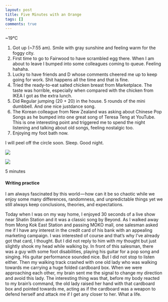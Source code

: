 ```yaml
---
layout: post
title: Five Minutes with an Orange
tags: []
comments: true
---
```


\~19°C

1.  Got up (\~7:55 am). Smile with gray sunshine and feeling warm for
    the foggy city.
2.  First time to go to Fairwood to have scrambled egg there. When I am
    about to leave I bumped into some colleagues coming to queue.
    Feeling hahaha.
3.  Lucky to have friends and D whose comments cheered me up to keep
    going for work. Shit happens all the time and that is fine.
4.  Tried the ready-to-eat salted chicken breast from Marketplace. The
    taste was horrible, especially when compared with the chicken from
    IKEA I got as the extra lunch.
5.  Did Regular jumping (20 + 20) in the house. 5 rounds of the mini
    dumbbell. And one nice justdance song.
6.  The Korean colleague from New Zealand was asking about Chinese Pop
    Songs as he bumped into one great song of Teresa Teng at YouTube.
    This is one interesting point and triggered me to spend the night
    listening and talking about old songs, feeling nostalgic too.
7.  Enjoying my foot bath now.

I will peel off the circle soon. Sleep. Good night.


![](https://cdn-images-1.medium.com/max/800/1*nca6LcmlxdMtkW9OKRiQhA.jpeg)

![](https://cdn-images-1.medium.com/max/800/1*CarOBPVA4fB3jxN4i7x3cA.jpeg)

5 minutes

#### Writing practice

I am always fascinated by this world — how can it be so chaotic while we
enjoy some many differences, randomness, and unpredictable things yet we
still always keep conclusions, theories, and expectations.

Today when I was on my way home, I enjoyed 30 seconds of a live show
near Shatin Station and it was a classic song by Beyond. As I walked
away from Mong Kok East Station and passing MOKO mall, one salesman
asked me if I have any interest in the credit card of his bank with an
appealing marketing campaign. I was interested of course and that’s why
I’ve already got that card, I thought. But I did not reply to him with
my thought but just slightly shook my head while walking by. In front of
this salesman, there was a guy with some foot disabilities, playing his
guitar for a pop song and singing. His guitar performance sounded nice.
But I did not stop to listen either. Then my walking track crashed with
one old lady who was walking towards me carrying a huge folded cardboard
box. When we were approaching each other, my brain sent me the signal to
change my direction and avoid this lady. The interesting thing was that,
before my body reacted to my brain’s command, the old lady raised her
hand with that cardboard box and pointed towards me, acting as if the
cardboard was a weapon to defend herself and attack me if I get any
closer to her. What a life.